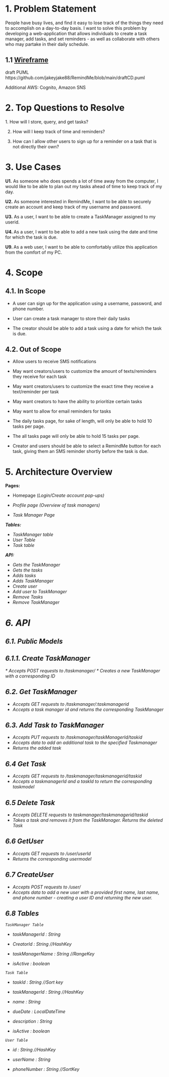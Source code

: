 <h1> 1. Problem Statement</h1>
People have busy lives, and find it easy to lose track of the things they need to accomplish on a day-to-day basis. I want to solve this problem by developing a web-application that allows individuals to
create a task manager, add tasks, and set reminders - as well as collaborate with others who may partake in their daily schedule.

<h2> 1.1 <a href="https://www.figma.com/file/AWzYFwfgcWTkbYy00JJg7N/Untitled?node-id=0%3A1&t=3N4ohA8MC7kbgAWQ-1"> Wireframe </a></h2>
draft PUML https://github.com/jakeyjake88/RemindMe/blob/main/draftCD.puml

Additional AWS: Cognito, Amazon SNS

<h1> 2. Top Questions to Resolve </h1>
1. How will I store, query, and get tasks?

2. How will I keep track of time and reminders?

3. How can I allow other users to sign up for a reminder on a task that is not directly their own?

<h1> 3. Use Cases </h1>
<b>U1.</b> As someone who does spends a lot of time away from the computer, I would like to be able to plan out my tasks ahead of time to keep track of my day.

<b>U2.</b> As someone interested in RemindMe, I want to be able to securely create an account and keep track of my username and password.

<b>U3.</b> As a user, I want to be able to create a TaskManager assigned to my userid.

<b> U4. </b> As a user, I want to be able to add a new task using the date and time for which the task is due.

<b>U9. </b> As a web user, I want to be able to comfortably utilize this application from the comfort of my PC.



<h1> 4. Scope </h1>
<h2> 4.1. In Scope</h2>

* A user can sign up for the application using a username, password, and phone number.

* User can create a task manager to store their daily tasks

* The creator should be able to add a task using a date for which the task is due.



<h2> 4.2. Out of Scope</h2>

* Allow users to receive SMS notifications

* May want creators/users to customize the amount of texts/reminders they receive for each task

* May want creators/users to customize the exact time they receive a text/reminder per task

* May want creators to have the ability to prioritize certain tasks

* May want to allow for email reminders for tasks

* The daily tasks page, for sake of length, will only be able to hold 10 tasks per page.

* The all tasks page will only be able to hold 15 tasks per page.

* Creator and users should be able to select a RemindMe button for each task, giving them an SMS reminder shortly before the task is due.

<h1> 5. Architecture Overview </h1>

<b> Pages: </b>

* Homepage (<i>Login/Create account pop-ups)

* Profile page (Overview of task managers)

* Task Manager Page 

<b> Tables: </b>

* TaskManager table
* User Table
* Task table

<b> API: </b>

* Gets the TaskManager
* Gets the tasks
* Adds tasks
* Adds TaskManager
* Create user
* Add user to TaskManager
* Remove Tasks
* Remove TaskManager


<h1> 6. API </h1>
<h2> 6.1. Public Models </h2>
  
  <h2> 6.1.1. Create TaskManager</h2>
  * Accepts POST requests to /taskmanager/
  * Creates a new TaskManager with a corresponding ID

  <h2> 6.2. Get TaskManager </h2>
  
  * Accepts GET requests to /taskmanager/:taskmanagerid
  * Accepts a task manager id and returns the corresponding TaskManager
  
  <h2> 6.3. Add Task to TaskManager </h2>
  
  * Accepts PUT requests to /taskmanager/taskManagerId/taskid
  * Accepts data to add an additional task to the specified Taskmanager
  * Returns the added task
  
  <h2> 6.4 Get Task </h2>
  
  * Accepts GET requests to /taskmanager/taskmanagerid/taskid
  * Accepts a taskmanagerId and a taskId to return the corresponding taskmodel
  
  <h2> 6.5 Delete Task </h2>
  
  * Accepts DELETE requests to taskmanager/taskmanagerid/taskid
  * Takes a task and removes it from the TaskManager. Returns the deleted Task
  
  <h2> 6.6 GetUser </h2>
  
  * Accepts GET requests to /user/userId
  * Returns the corresponding usermodel
  
  <h2> 6.7 CreateUser </h2>
  
  * Accepts POST requests to /user/
  * Accepts data to add a new user with a provided first name, last name, and phone number - creating a user ID and returning the new user.
  
  <h2> 6.8 Tables </h1>
  
 *`TaskManager Table`*

  - taskManagerId : String 
  
  - CreatorId : String //HashKey
  
  - taskManagerName : String //RangeKey
  
  - isActive : boolean
    

*`Task Table`*

- taskId : String //Sort key
  
- taskManagerId : String //HashKey
  
- name : String

- dueDate : LocalDateTime

- description : String

- isActive : boolean
  

*`User Table`*

- id : String //HashKey

- userName : String

- phoneNumber : String //SortKey
  
  


